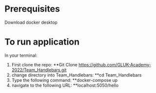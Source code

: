 # Prerequisites
Download docker desktop

# To run application
In your terminal:
1. First clone the repo: **Git Clone https://github.com/GLUK-Academy-2022/Team_Handlebars.git
2. change directory into Team_Handlebars: **cd Team_Handlebars
3. Type the following command: **docker-compose up
4. navigate to the following URL: **localhost:5050/hello

